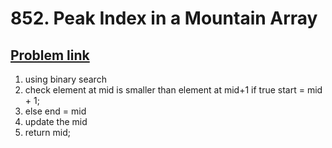 <h1>852. Peak Index in a Mountain Array</h1>
<h2><a href="https://leetcode.com/problems/peak-index-in-a-mountain-array/description/"  target="_blank">Problem link</a></h2>

1. using binary search
2. check element at mid is smaller than element at mid+1 if true start = mid + 1;
3. else end = mid
4. update the mid
5. return mid;